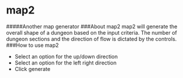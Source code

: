 # map2
#####Another map generator
###About map2
map2 will generate the overall shape of a dungeon based on the input criteria.  The number of dungeon sections and the direction of flow is dictated by the controls.
###How to use map2
* Select an option for the up/down direction
* Select an option for the left right direction
* Click generate
